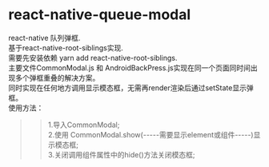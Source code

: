 # react-native-queue-modal
react-native 队列弹框.   
基于react-native-root-siblings实现.   
需要先安装依赖 yarn add react-native-root-siblings.   
主要文件CommonModal.js 和 AndroidBackPress.js实现在同一个页面同时间出现多个弹框重叠的解决方案。  
同时实现在任何地方调用显示模态框，无需再render渲染后通过setState显示弹框。  
使用方法：  
>>1.导入CommonModal;  
>>2.使用 CommonModal.show(-----需要显示element或组件-----)显示模态框;  
>>3.关闭调用组件属性中的hide()方法关闭模态框;  
